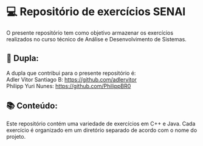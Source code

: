 # 💻 Repositório de exercícios SENAI
O presente repositório tem como objetivo armazenar os exercícios realizados no curso técnico de Análise e Desenvolvimento de Sistemas.

## 👥 Dupla:
A dupla que contribui para o presente repositório é: <br/>
Adler Vitor Santiago B: https://github.com/adlervitor <br/>
Philipp Yuri Nunes: https://github.com/PhilippBR0

## 📚 Conteúdo:
Este repositório contém uma variedade de exercícios em C++ e Java. Cada exercício é organizado em um diretório separado de acordo com o nome do projeto.


